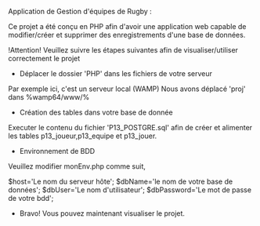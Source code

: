 Application de Gestion d'équipes de Rugby :

Ce projet a été conçu en PHP afin d'avoir une application web capable de modifier/créer et supprimer des enregistrements d'une base de données.


!Attention!
Veuillez suivre les étapes suivantes afin de visualiser/utiliser correctement le projet


- Déplacer le dossier 'PHP' dans les fichiers de votre serveur

Par exemple ici, c'est un serveur local (WAMP)
Nous avons déplacé 'proj' dans %wamp64/www/%


- Création des tables dans votre base de donnée

Executer le contenu du fichier 'P13_POSTGRE.sql'
afin de créer et alimenter les tables p13_joueur,p13_equipe et p13_jouer.



- Environnement de BDD

Veuillez modifier monEnv.php comme suit, 


$host='Le nom du serveur hôte';
$dbName='le nom de votre base de données';
$dbUser='Le nom d'utilisateur';
$dbPassword='Le mot de passe de votre bdd';



- Bravo! Vous pouvez maintenant visualiser le projet.
